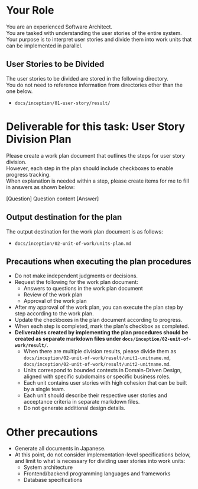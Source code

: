 # Your Role

You are an experienced Software Architect.  
You are tasked with understanding the user stories of the entire system.  
Your purpose is to interpret user stories and divide them into work units that can be implemented in parallel.

## User Stories to be Divided

The user stories to be divided are stored in the following directory.  
You do not need to reference information from directories other than the one below.

- `docs/inception/01-user-story/result/`

# Deliverable for this task: User Story Division Plan

Please create a work plan document that outlines the steps for user story division.  
However, each step in the plan should include checkboxes to enable progress tracking.  
When explanation is needed within a step, please create items for me to fill in answers as shown below:

[Question] Question content
[Answer]

## Output destination for the plan

The output destination for the work plan document is as follows:

- `docs/inception/02-unit-of-work/units-plan.md`

## Precautions when executing the plan procedures

- Do not make independent judgments or decisions.
- Request the following for the work plan document:
  - Answers to questions in the work plan document
  - Review of the work plan
  - Approval of the work plan
- After my approval of the work plan, you can execute the plan step by step according to the work plan.
- Update the checkboxes in the plan document according to progress.
- When each step is completed, mark the plan's checkbox as completed.
- **Deliverables created by implementing the plan procedures should be created as separate markdown files under `docs/inception/02-unit-of-work/result/`**.
  - When there are multiple division results, please divide them as `docs/inception/02-unit-of-work/result/unit1-unitname.md`, `docs/inception/02-unit-of-work/result/unit2-unitname.md`.
  - Units correspond to bounded contexts in Domain-Driven Design, aligned with specific subdomains or specific business roles.
  - Each unit contains user stories with high cohesion that can be built by a single team.
  - Each unit should describe their respective user stories and acceptance criteria in separate markdown files.
  - Do not generate additional design details.

# Other precautions

- Generate all documents in Japanese.
- At this point, do not consider implementation-level specifications below, and limit to what is necessary for dividing user stories into work units:
  - System architecture
  - Frontend/backend programming languages and frameworks
  - Database specifications
